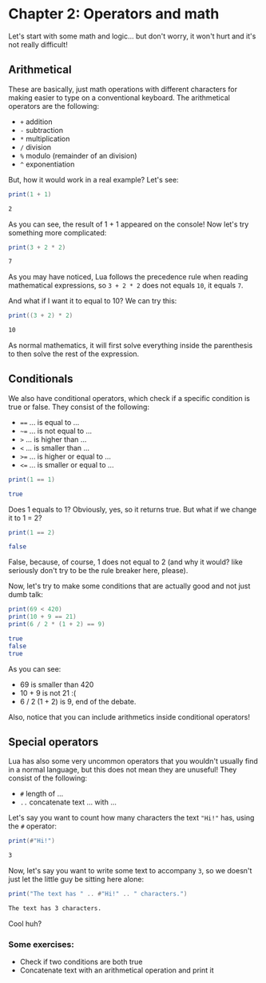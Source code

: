 # Chapter 2: Operators and math
Let's start with some math and logic... but don't worry, it won't hurt and it's not really difficult!

## Arithmetical
These are basically, just math operations with different characters for making easier to type on a conventional keyboard.
The arithmetical operators are the following:
- `+` addition
- `-` subtraction
- `*` multiplication
- `/` division
- `%` modulo (remainder of an division)
- `^` exponentiation

But, how it would work in a real example? Let's see:

```lua
print(1 + 1)
```

```bash
2
```

As you can see, the result of 1 + 1 appeared on the console! Now let's try something more complicated:

```lua
print(3 + 2 * 2)
```

```bash
7
```

As you may have noticed, Lua follows the precedence rule when reading mathematical expressions, so `3 + 2 * 2` does not equals `10`, it equals `7`.

And what if I want it to equal to 10? We can try this:

```lua
print((3 + 2) * 2)
```

```bash
10
```

As normal mathematics, it will first solve everything inside the parenthesis to then solve the rest of the expression.

## Conditionals
We also have conditional operators, which check if a specific condition is true or false. 
They consist of the following:
- `==` ... is equal to ...
- `~=` ... is not equal to ...
- `>` ... is higher than ...
- `<` ... is smaller than ...
- `>=` ... is higher or equal to ...
- `<=` ... is smaller or equal to ...

```lua
print(1 == 1)
```

```bash
true
```

Does 1 equals to 1? Obviously, yes, so it returns true.
But what if we change it to 1 = 2?

```lua
print(1 == 2)
```

```bash
false
```

False, because, of course, 1 does not equal to 2 (and why it would? like seriously don't try to be the rule breaker here, please).

Now, let's try to make some conditions that are actually good and not just dumb talk:

```lua
print(69 < 420)
print(10 + 9 == 21)
print(6 / 2 * (1 + 2) == 9)
```

```bash
true
false
true
```

As you can see:
- 69 is smaller than 420
- 10 + 9 is not 21 :(
- 6 / 2 (1 + 2) is 9, end of the debate.

Also, notice that you can include arithmetics inside conditional operators!
## Special operators
Lua has also some very uncommon operators that you wouldn't usually find in a normal language, but this does not mean they are unuseful! 
They consist of the following:
- `#` length of ...
- `..` concatenate text ... with ...

Let's say you want to count how many characters the text `"Hi!"` has, using the `#` operator:

```lua
print(#"Hi!")
```

```bash
3
```

Now, let's say you want to write some text to accompany `3`, so we doesn't just let the little guy be sitting here alone:

```lua
print("The text has " .. #"Hi!" .. " characters.")
```

```bash
The text has 3 characters.
```

Cool huh?

### Some exercises:
- Check if two conditions are both true
- Concatenate text with an arithmetical operation and print it
